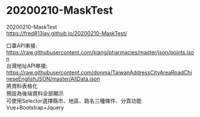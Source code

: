 # 20200210-MaskTest
 20200210-MaskTest  
https://fred813jay.github.io/20200210-MaskTest/


口罩API串接: https://raw.githubusercontent.com/kiang/pharmacies/master/json/points.json  
台灣地址API串接: https://raw.githubusercontent.com/donma/TaiwanAddressCityAreaRoadChineseEnglishJSON/master/AllData.json  
將資料表格化  
預設為後端資料全部顯示  
可使用Selector選擇縣市、地區、路名三種條件、分頁功能  
Vue+Bootstrap+Jquery  